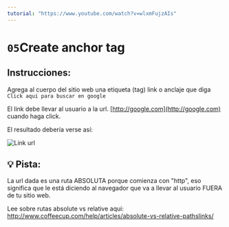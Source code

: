 ```yaml
---
tutorial: "https://www.youtube.com/watch?v=wlxmFujzAIs"
---
```

# `05`Create anchor tag

## Instrucciones:

Agrega al cuerpo del sitio web una etiqueta (tag) link o anclaje que diga `Click aqui para buscar en google`

El link debe llevar al usuario a la url. [http://google.com](http://google.com) cuando haga click.

El resultado debería verse así:

![Link url](http://i.imgur.com/GGj8vBu.png)

## 💡 Pista:

La url dada es una ruta ABSOLUTA porque comienza con "http", eso significa que le está diciendo al navegador que va a llevar al usuario FUERA de tu sitio web.

Lee sobre rutas absolute vs relative aqui: http://www.coffeecup.com/help/articles/absolute-vs-relative-pathslinks/
